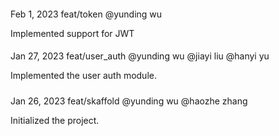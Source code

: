 ####
Feb 1, 2023
feat/token @yunding wu

Implemented support for JWT

####

Jan 27, 2023
feat/user_auth @yunding wu @jiayi liu @hanyi yu

Implemented the user auth module.

#####

Jan 26, 2023
feat/skaffold @yunding wu @haozhe zhang

Initialized the project.
